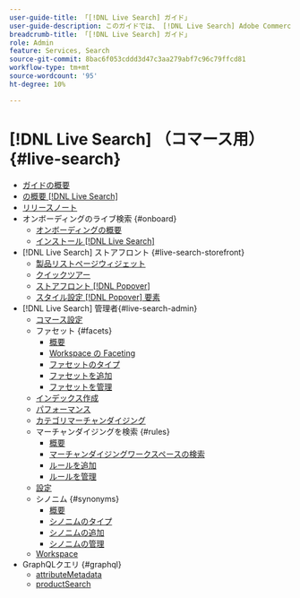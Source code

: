 ```yaml
---
user-guide-title: 「[!DNL Live Search] ガイド」
user-guide-description: このガイドでは、 [!DNL Live Search] Adobe Commerceから」
breadcrumb-title: 「[!DNL Live Search] ガイド」
role: Admin
feature: Services, Search
source-git-commit: 8bac6f053cddd3d47c3aa279abf7c96c79ffcd81
workflow-type: tm+mt
source-wordcount: '95'
ht-degree: 10%

---
```


# [!DNL Live Search] （コマース用） {#live-search}

- [ガイドの概要](guide-overview.md)
- [の概要 [!DNL Live Search]](overview.md)
- [リリースノート](release-notes.md)
- オンボーディングのライブ検索 {#onboard}
   - [オンボーディングの概要](onboarding-overview.md)
   - [インストール [!DNL Live Search]](install.md)
- [!DNL Live Search] ストアフロント {#live-search-storefront}
   - [製品リストページウィジェット](plp-styling.md)
   - [クイックツアー](quick-tour.md)
   - [ストアフロント [!DNL Popover]](storefront-popover.md)
   - [スタイル設定 [!DNL Popover] 要素](storefront-popover-styling.md)
- [!DNL Live Search] 管理者{#live-search-admin}
   - [コマース設定](configuration.md)
   - ファセット {#facets}
      - [概要](facets.md)
      - [Workspace の Faceting](faceting-workspace.md)
      - [ファセットのタイプ](facets-type.md)
      - [ファセットを追加](facets-add.md)
      - [ファセットを管理](facets-manage.md)
   - [インデックス作成](indexing.md)
   - [パフォーマンス](performance.md)
   - [カテゴリマーチャンダイジング](category-merch.md)
   - マーチャンダイジングを検索 {#rules}
      - [概要](rules.md)
      - [マーチャンダイジングワークスペースの検索](rules-workspace.md)
      - [ルールを追加](rules-add.md)
      - [ルールを管理](rules-manage.md)
   - [設定](settings.md)
   - シノニム {#synonyms}
      - [概要](synonyms.md)
      - [シノニムのタイプ](synonyms-type.md)
      - [シノニムの追加](synonyms-add.md)
      - [シノニムの管理](synonyms-manage.md)
   - [Workspace](workspace.md)
- GraphQLクエリ {#graphql}
   - [attributeMetadata](https://developer.adobe.com/commerce/services/graphql/live-search/attribute-metadata/)
   - [productSearch](https://developer.adobe.com/commerce/services/graphql/live-search/queries/product-search/)